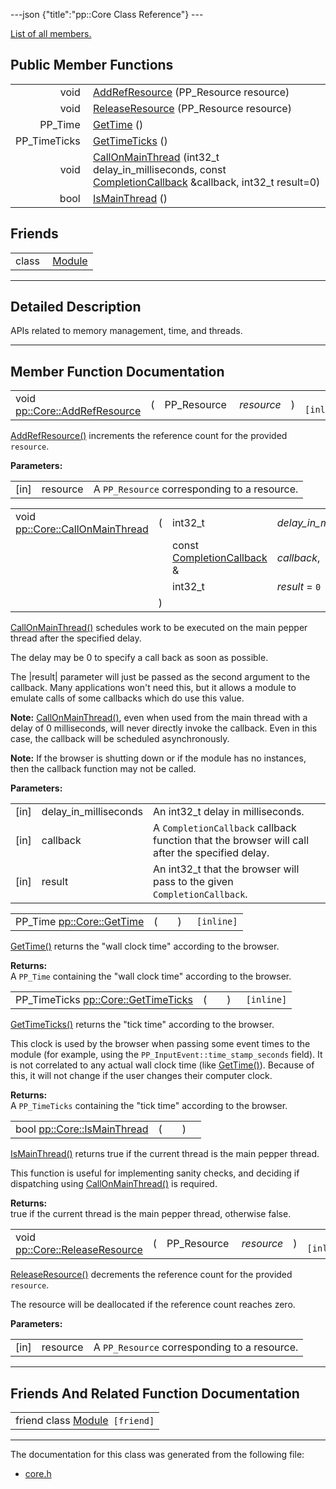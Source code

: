 ---json {"title":"pp::Core Class Reference"} ---

[List of all members.](/docs/native-client/pepper_beta/cpp/classpp_1_1_core-members/)

## Public Member Functions

<table><tbody><tr class="odd"><td style="text-align: right;">void </td><td><a href="/docs/native-client/pepper_beta/cpp/classpp_1_1_core#a09c663df7fcb527b3e5e71ea07531899" class="el">AddRefResource</a> (PP_Resource resource)</td></tr><tr class="even"><td style="text-align: right;">void </td><td><a href="/docs/native-client/pepper_beta/cpp/classpp_1_1_core#a5fd1b4530d9f01ebf3c50115238a8195" class="el">ReleaseResource</a> (PP_Resource resource)</td></tr><tr class="odd"><td style="text-align: right;">PP_Time </td><td><a href="/docs/native-client/pepper_beta/cpp/classpp_1_1_core#a8c7991d43fc5b4fce51095ad7dccaec1" class="el">GetTime</a> ()</td></tr><tr class="even"><td style="text-align: right;">PP_TimeTicks </td><td><a href="/docs/native-client/pepper_beta/cpp/classpp_1_1_core#ae80748da9fe60f2b83fbf3e18978f86f" class="el">GetTimeTicks</a> ()</td></tr><tr class="odd"><td style="text-align: right;">void </td><td><a href="/docs/native-client/pepper_beta/cpp/classpp_1_1_core#af20d1f92600f588bc74115fcbd17a1c7" class="el">CallOnMainThread</a> (int32_t delay_in_milliseconds, const <a href="/docs/native-client/pepper_beta/cpp/classpp_1_1_completion_callback/" class="el">CompletionCallback</a> &amp;callback, int32_t result=0)</td></tr><tr class="even"><td style="text-align: right;">bool </td><td><a href="/docs/native-client/pepper_beta/cpp/classpp_1_1_core#a052082be868f24d1f1807afa4eb7e7e4" class="el">IsMainThread</a> ()</td></tr></tbody></table>

## Friends

<table><tbody><tr class="odd"><td style="text-align: right;">class </td><td><a href="/docs/native-client/pepper_beta/cpp/classpp_1_1_core#a21f639900c480510650969df9c74d17d" class="el">Module</a></td></tr></tbody></table>

---

<span id="details" class="anchor" style="margin: 0;"></span>

## Detailed Description

APIs related to memory management, time, and threads.

---

## Member Function Documentation

<span id="a09c663df7fcb527b3e5e71ea07531899" class="anchor" style="margin: 0;"></span>

<table><tbody><tr class="odd"><td>void <a href="/docs/native-client/pepper_beta/cpp/classpp_1_1_core#a09c663df7fcb527b3e5e71ea07531899" class="el">pp::Core::AddRefResource</a></td><td>(</td><td>PP_Resource </td><td><em>resource</em></td><td>)</td><td><code> [inline]</code></td></tr></tbody></table>

<a href="/docs/native-client/pepper_beta/cpp/classpp_1_1_core#a09c663df7fcb527b3e5e71ea07531899" class="el" title="AddRefResource() increments the reference count for the provided resource.">AddRefResource()</a> increments the reference count for the provided `resource`.

**Parameters:**

<table><tbody><tr class="odd"><td>[in]</td><td>resource</td><td>A <code>PP_Resource</code> corresponding to a resource.</td></tr></tbody></table>

<span id="af20d1f92600f588bc74115fcbd17a1c7" class="anchor" style="margin: 0;"></span>

<table><tbody><tr class="odd"><td>void <a href="/docs/native-client/pepper_beta/cpp/classpp_1_1_core#af20d1f92600f588bc74115fcbd17a1c7" class="el">pp::Core::CallOnMainThread</a></td><td>(</td><td>int32_t </td><td><em>delay_in_milliseconds</em>,</td></tr><tr class="even"><td></td><td></td><td>const <a href="/docs/native-client/pepper_beta/cpp/classpp_1_1_completion_callback/" class="el">CompletionCallback</a> &amp; </td><td><em>callback</em>,</td></tr><tr class="odd"><td></td><td></td><td>int32_t </td><td><em>result</em> = <code>0</code> </td></tr><tr class="even"><td></td><td>)</td><td></td><td></td></tr></tbody></table>

<a href="/docs/native-client/pepper_beta/cpp/classpp_1_1_core#af20d1f92600f588bc74115fcbd17a1c7" class="el" title="CallOnMainThread() schedules work to be executed on the main pepper thread after the specified delay...">CallOnMainThread()</a> schedules work to be executed on the main pepper thread after the specified delay.

The delay may be 0 to specify a call back as soon as possible.

The |result| parameter will just be passed as the second argument to the callback. Many applications won't need this, but it allows a module to emulate calls of some callbacks which do use this value.

**Note:** <a href="/docs/native-client/pepper_beta/cpp/classpp_1_1_core#af20d1f92600f588bc74115fcbd17a1c7" class="el" title="CallOnMainThread() schedules work to be executed on the main pepper thread after the specified delay...">CallOnMainThread()</a>, even when used from the main thread with a delay of 0 milliseconds, will never directly invoke the callback. Even in this case, the callback will be scheduled asynchronously.

**Note:** If the browser is shutting down or if the module has no instances, then the callback function may not be called.

**Parameters:**

<table><tbody><tr class="odd"><td>[in]</td><td>delay_in_milliseconds</td><td>An int32_t delay in milliseconds.</td></tr><tr class="even"><td>[in]</td><td>callback</td><td>A <code>CompletionCallback</code> callback function that the browser will call after the specified delay.</td></tr><tr class="odd"><td>[in]</td><td>result</td><td>An int32_t that the browser will pass to the given <code>CompletionCallback</code>.</td></tr></tbody></table>

<span id="a8c7991d43fc5b4fce51095ad7dccaec1" class="anchor" style="margin: 0;"></span>

<table><tbody><tr class="odd"><td>PP_Time <a href="/docs/native-client/pepper_beta/cpp/classpp_1_1_core#a8c7991d43fc5b4fce51095ad7dccaec1" class="el">pp::Core::GetTime</a></td><td>(</td><td></td><td>)</td><td><code> [inline]</code></td></tr></tbody></table>

<a href="/docs/native-client/pepper_beta/cpp/classpp_1_1_core#a8c7991d43fc5b4fce51095ad7dccaec1" class="el" title="GetTime() returns the &quot;wall clock time&quot; according to the browser.">GetTime()</a> returns the "wall clock time" according to the browser.

**Returns:**  
A `PP_Time` containing the "wall clock time" according to the browser.

<span id="ae80748da9fe60f2b83fbf3e18978f86f" class="anchor" style="margin: 0;"></span>

<table><tbody><tr class="odd"><td>PP_TimeTicks <a href="/docs/native-client/pepper_beta/cpp/classpp_1_1_core#ae80748da9fe60f2b83fbf3e18978f86f" class="el">pp::Core::GetTimeTicks</a></td><td>(</td><td></td><td>)</td><td><code> [inline]</code></td></tr></tbody></table>

<a href="/docs/native-client/pepper_beta/cpp/classpp_1_1_core#ae80748da9fe60f2b83fbf3e18978f86f" class="el" title="GetTimeTicks() returns the &quot;tick time&quot; according to the browser.">GetTimeTicks()</a> returns the "tick time" according to the browser.

This clock is used by the browser when passing some event times to the module (for example, using the `PP_InputEvent::time_stamp_seconds` field). It is not correlated to any actual wall clock time (like <a href="/docs/native-client/pepper_beta/cpp/classpp_1_1_core#a8c7991d43fc5b4fce51095ad7dccaec1" class="el" title="GetTime() returns the &quot;wall clock time&quot; according to the browser.">GetTime()</a>). Because of this, it will not change if the user changes their computer clock.

**Returns:**  
A `PP_TimeTicks` containing the "tick time" according to the browser.

<span id="a052082be868f24d1f1807afa4eb7e7e4" class="anchor" style="margin: 0;"></span>

<table><tbody><tr class="odd"><td>bool <a href="/docs/native-client/pepper_beta/cpp/classpp_1_1_core#a052082be868f24d1f1807afa4eb7e7e4" class="el">pp::Core::IsMainThread</a></td><td>(</td><td></td><td>)</td><td></td></tr></tbody></table>

<a href="/docs/native-client/pepper_beta/cpp/classpp_1_1_core#a052082be868f24d1f1807afa4eb7e7e4" class="el" title="IsMainThread() returns true if the current thread is the main pepper thread.">IsMainThread()</a> returns true if the current thread is the main pepper thread.

This function is useful for implementing sanity checks, and deciding if dispatching using <a href="/docs/native-client/pepper_beta/cpp/classpp_1_1_core#af20d1f92600f588bc74115fcbd17a1c7" class="el" title="CallOnMainThread() schedules work to be executed on the main pepper thread after the specified delay...">CallOnMainThread()</a> is required.

**Returns:**  
true if the current thread is the main pepper thread, otherwise false.

<span id="a5fd1b4530d9f01ebf3c50115238a8195" class="anchor" style="margin: 0;"></span>

<table><tbody><tr class="odd"><td>void <a href="/docs/native-client/pepper_beta/cpp/classpp_1_1_core#a5fd1b4530d9f01ebf3c50115238a8195" class="el">pp::Core::ReleaseResource</a></td><td>(</td><td>PP_Resource </td><td><em>resource</em></td><td>)</td><td><code> [inline]</code></td></tr></tbody></table>

<a href="/docs/native-client/pepper_beta/cpp/classpp_1_1_core#a5fd1b4530d9f01ebf3c50115238a8195" class="el" title="ReleaseResource() decrements the reference count for the provided resource.">ReleaseResource()</a> decrements the reference count for the provided `resource`.

The resource will be deallocated if the reference count reaches zero.

**Parameters:**

<table><tbody><tr class="odd"><td>[in]</td><td>resource</td><td>A <code>PP_Resource</code> corresponding to a resource.</td></tr></tbody></table>

---

## Friends And Related Function Documentation

<span id="a21f639900c480510650969df9c74d17d" class="anchor" style="margin: 0;"></span>

<table><tbody><tr class="odd"><td>friend class <a href="/docs/native-client/pepper_beta/cpp/classpp_1_1_module/" class="el">Module</a><code> [friend]</code></td></tr></tbody></table>

---

The documentation for this class was generated from the following file:

- <a href="/docs/native-client/pepper_beta/cpp/core_8h/" class="el">core.h</a>
